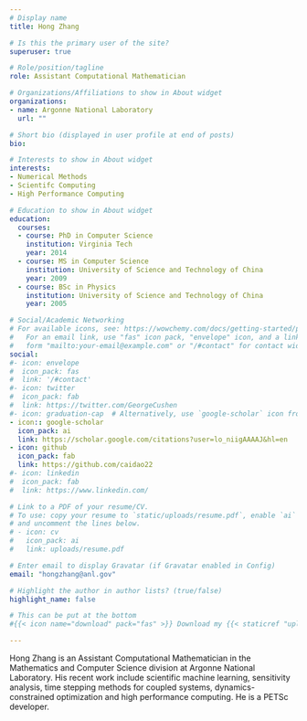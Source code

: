 ```yaml
---
# Display name
title: Hong Zhang

# Is this the primary user of the site?
superuser: true

# Role/position/tagline
role: Assistant Computational Mathematician

# Organizations/Affiliations to show in About widget
organizations:
- name: Argonne National Laboratory
  url: ""

# Short bio (displayed in user profile at end of posts)
bio:

# Interests to show in About widget
interests:
- Numerical Methods
- Scientifc Computing
- High Performance Computing

# Education to show in About widget
education:
  courses:
  - course: PhD in Computer Science
    institution: Virginia Tech
    year: 2014
  - course: MS in Computer Science
    institution: University of Science and Technology of China
    year: 2009
  - course: BSc in Physics
    institution: University of Science and Technology of China
    year: 2005

# Social/Academic Networking
# For available icons, see: https://wowchemy.com/docs/getting-started/page-builder/#icons
#   For an email link, use "fas" icon pack, "envelope" icon, and a link in the
#   form "mailto:your-email@example.com" or "/#contact" for contact widget.
social:
#- icon: envelope
#  icon_pack: fas
#  link: '/#contact'
#- icon: twitter
#  icon_pack: fab
#  link: https://twitter.com/GeorgeCushen
#- icon: graduation-cap  # Alternatively, use `google-scholar` icon from `ai` icon pack
- icon:: google-scholar
  icon_pack: ai
  link: https://scholar.google.com/citations?user=lo_niigAAAAJ&hl=en
- icon: github
  icon_pack: fab
  link: https://github.com/caidao22
#- icon: linkedin
#  icon_pack: fab
#  link: https://www.linkedin.com/

# Link to a PDF of your resume/CV.
# To use: copy your resume to `static/uploads/resume.pdf`, enable `ai` icons in `params.toml`, 
# and uncomment the lines below.
# - icon: cv
#   icon_pack: ai
#   link: uploads/resume.pdf

# Enter email to display Gravatar (if Gravatar enabled in Config)
email: "hongzhang@anl.gov"

# Highlight the author in author lists? (true/false)
highlight_name: false

# This can be put at the bottom
#{{< icon name="download" pack="fas" >}} Download my {{< staticref "uploads/demo_resume.pdf" "newtab" >}}resumé{{< /staticref >}}.

---
```


Hong Zhang is an Assistant Computational Mathematician in the Mathematics and Computer Science division at Argonne National Laboratory. His recent work include scientific machine learning, sensitivity analysis, time stepping methods for coupled systems, dynamics-constrained optimization and high performance computing. He is a PETSc developer.

